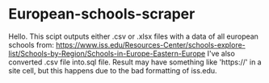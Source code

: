 # European-schools-scraper
Hello. This scipt outputs either .csv or .xlsx files with a data of all european schools from:
https://www.iss.edu/Resources-Center/schools-explore-list/Schools-by-Region/Schools-in-Europe-Eastern-Europe
I've also converted .csv file into.sql file.
Result may have something like 'https://' in a site cell, but this happens due to the bad formatting of iss.edu.
